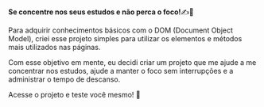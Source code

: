 **Se concentre nos seus estudos e não perca o foco!**✍📖

Para adquirir conhecimentos básicos com o DOM (Document Object Model), criei esse projeto simples para utilizar os elementos e métodos mais utilizados nas páginas.

Com esse objetivo em mente, eu decidi criar um projeto que me ajude a me concentrar nos estudos, ajude a manter o foco sem interrupções e a administrar o tempo de descanso.

Acesse o projeto e teste você mesmo! 🚀

